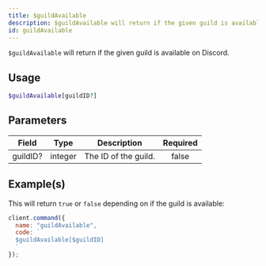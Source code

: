 ```yaml
---
title: $guildAvailable
description: $guildAvailable will return if the given guild is available on Discord.
id: guildAvailable
---
```


`$guildAvailable` will return if the given guild is available on Discord.

## Usage

```php
$guildAvailable[guildID?]
```

## Parameters

| Field    | Type    | Description          | Required |
| -------- | ------- | -------------------- | :------: |
| guildID? | integer | The ID of the guild. |  false   |

## Example(s)

This will return `true` or `false` depending on if the guild is available:

```javascript
client.command({
  name: "guildAvailable",
  code: `
  $guildAvailable[$guildID]
  `
});
```
